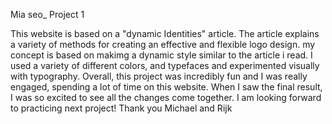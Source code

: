 Mia seo_ Project 1

This website is based on a "dynamic Identities" article.
  The article explains a variety of methods for creating an effective and flexible logo design. 
	 my concept is based on makimg a dynamic style similar to the article i read. I used a variety of different colors, and typefaces and experimented visually with typography.
Overall, this project was incredibly fun and I was really engaged, spending a lot of time on this website. When I saw the final result, I was so excited to see all the changes come together.
	I am looking forward to practicing next project!
									Thank you Michael and Rijk
